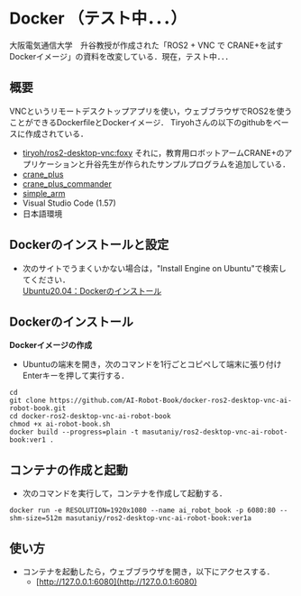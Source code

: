 # Docker （テスト中．．．）
大阪電気通信大学　升谷教授が作成された「ROS2 + VNC で CRANE+を試すDockerイメージ」の資料を改変している．現在，テスト中．．．

## 概要
VNCというリモートデスクトップアプリを使い，ウェブブラウザでROS2を使うことができるDockerfileとDockerイメージ．
Tiryohさんの以下のgithubをベースに作成されている．
- [tiryoh/ros2-desktop-vnc:foxy](https://github.com/Tiryoh/docker-ros2-desktop-vnc) 
それに，教育用ロボットアームCRANE+のアプリケーションと升谷先生が作られたサンプルプログラムを追加している．
- [crane_plus](https://github.com/rt-net/crane_plus)
- [crane_plus_commander](https://github.com/y-masutani/crane_plus_commander)
- [simple_arm](https://github.com/y-masutani/simple_arm)
- Visual Studio Code (1.57)
- 日本語環境


## Dockerのインストールと設定
  - 次のサイトでうまくいかない場合は，"Install Engine on Ubuntu"で検索してください．  
[Ubuntu20.04：Dockerのインストール](https://demura.net/misc/21830.html)

## Dockerのインストール


**Dockerイメージの作成**  
  - Ubuntuの端末を開き，次のコマンドを1行ごとコピペして端末に張り付けEnterキーを押して実行する．      
```
cd
git clone https://github.com/AI-Robot-Book/docker-ros2-desktop-vnc-ai-robot-book.git
cd docker-ros2-desktop-vnc-ai-robot-book
chmod +x ai-robot-book.sh
docker build --progress=plain -t masutaniy/ros2-desktop-vnc-ai-robot-book:ver1 .
```

## コンテナの作成と起動
  - 次のコマンドを実行して，コンテナを作成して起動する．
```
docker run -e RESOLUTION=1920x1080 --name ai_robot_book -p 6080:80 --shm-size=512m masutaniy/ros2-desktop-vnc-ai-robot-book:ver1a
```

## 使い方  
- コンテナを起動したら，ウェブブラウザを開き，以下にアクセスする．  
    - [http://127.0.0.1:6080](http://127.0.0.1:6080)
